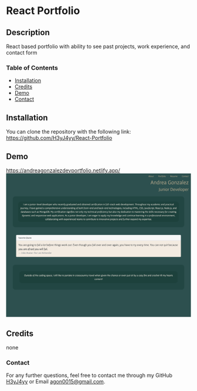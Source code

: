 
  # React Portfolio 

  ## Description
  React based portfolio with ability to see past projects, work experience, and contact form

  ### Table of Contents 

  - [Installation](#installation)
  - [Credits](#credits)
  - [Demo](#demo)
  - [Contact](#contact)

  ## Installation
  You can clone the repository with the following link: 
    https://github.com/H3yJ4yy/React-Portfolio
  ## Demo
  https://andreagonzalezdevportfolio.netlify.app/
  ![Andrea-s-Portfolio.png](/src/styles/applicationImages/Andrea-s-Portfolio.png)

  ## Credits
  none
  
  ### Contact 
  For any further questions, feel free to contact me through my GitHub [H3yJ4yy](https://github.com/H3yJ4yy) or Email [agon0015@gmail.com](mailto:agon0015@gmail.com).
